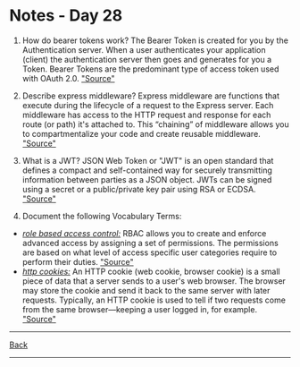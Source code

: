 # Notes - Day 28

1. How do bearer tokens work? The Bearer Token is created for you by the Authentication server. When a user authenticates your application (client) the authentication server then goes and generates for you a Token. Bearer Tokens are the predominant type of access token used with OAuth 2.0. <a href = "https://www.devopsschool.com/blog/what-is-bearer-token-and-how-it-works/#:~:text=How%20bearer%20token%20works%3F,token%20used%20with%20OAuth%202.0.">"Source"</a>

2. Describe express middleware? Express middleware are functions that execute during the lifecycle of a request to the Express server. Each middleware has access to the HTTP request and response for each route (or path) it's attached to. This “chaining” of middleware allows you to compartmentalize your code and create reusable middleware. <a href = "https://developer.okta.com/blog/2018/09/13/build-and-understand-express-middleware-through-examples#:~:text=Express%20middleware%20are%20functions%20that,or%20path)%20it's%20attached%20to.&text=This%20%E2%80%9Cchaining%E2%80%9D%20of%20middleware%20allows,code%20and%20create%20reusable%20middleware.">"Source"</a>  

3. What is a JWT? JSON Web Token or "JWT" is an open standard that defines a compact and self-contained way for securely transmitting information between parties as a JSON object. JWTs can be signed using a secret or a public/private key pair using RSA or ECDSA. <a href = "https://jwt.io/introduction">"Source"</a>

4. Document the following Vocabulary Terms:

- <u>*role based access control:*</u> RBAC allows you to create and enforce advanced access by assigning a set of permissions. The permissions are based on what level of access specific user categories require to perform their duties. <a href = "https://www.sailpoint.com/identity-library/what-is-role-based-access-control/?elqct=PaidMedia&elqchannel=GoogleSearch&elqcta=Cj0KCQiA09eQBhCxARIsAAYRiylgO1QQsM_EzNGLs15l7-XO8DtNYJOrlHmVbEvG-oK8AJ7U6MQGrPYaAmg5EALw_wcB&gclid=Cj0KCQiA09eQBhCxARIsAAYRiylgO1QQsM_EzNGLs15l7-XO8DtNYJOrlHmVbEvG-oK8AJ7U6MQGrPYaAmg5EALw_wcB">"Source"</a>
- <u>*http cookies:*</u> An HTTP cookie (web cookie, browser cookie) is a small piece of data that a server sends to a user's web browser. The browser may store the cookie and send it back to the same server with later requests. Typically, an HTTP cookie is used to tell if two requests come from the same browser—keeping a user logged in, for example. <a href = "https://developer.mozilla.org/en-US/docs/Web/HTTP/Cookies">"Source"</a>

---
<a href = "https://github.com/scottie-l/reading-notes/tree/main/reading-notes-401">Back</a>

---
